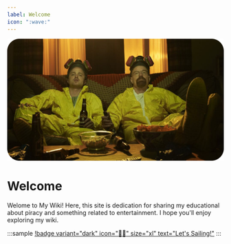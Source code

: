 ```yaml
---
label: Welcome
icon: ":wave:"
---
```


![`The more you know, the more you realize you don't know. - Aristotle`](/static/cover.png)

# Welcome

Welome to My Wiki! Here, this site is dedication for sharing my educational about piracy and something related to entertainment. I hope you'll enjoy exploring my wiki.

<style>
    .sample {
        text-align: center;
        padding-top: 3px;
        margin-bottom: 10px;
    }
</style>

:::sample
[!badge variant="dark" icon=":pirate_flag:" size="xl" text="Let's Sailing!"](/gs.md)
:::
